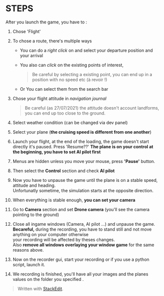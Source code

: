 # STEPS

After you launch the game, you have to :

1. Chose 'Flight'

2. To chose a route, there's multiple ways

   - You can do a *right click* on and select your departure position and your arrival 

   - You also can *click* on the existing points of interest, 

     >Be careful by selecting a existing point, you can end up in a position with no speed etc (à revoir !)

   - Or You can select them from the search bar

3. Chose your flight attitude in *navigation journal*

   >  Be careful (as 27/07/2021) the attitude doesn't account landforms, you can end up too close to the ground.

4. Select weather condition (can be changed via dev panel)

5. Select your plane (**the cruising speed is different from one another**)

6. Launch your flight, at the end of the loading, the game doesn't start directly it's paused. Press 'Resume??' 
   **The plane is on your control at the beginning, you have to set AI pilot first**

7. Menus are hidden unless you move your mouse, press **'Pause'** button.

8. Then select the **Control** section and check **AI pilot**
   
9. Now you have to unpause the game until the plane is on a stable speed, attitude and heading.<br>Unfortunatly sometime, the simulation starts at the opposite direction.

10. When everything is stable enough, **you can set your camera** 

11. Go to **Camera** section and set **Drone camera** (you'll see the camera pointing to the ground)

12. Close all ingame windows (Camera, AI pilot ...) and unpause the game.<br> **Becareful,** during the recording, you have to stand still and not move anything on your computer otherwise <br>your recording will be affected by theses changes.<br>Also **remove all windows overlaying your window game** for the same reasons above. 

13. Now on the recorder gui, start your recording or if you use a python script, launch it.  

14. We recording is finished, you'll have all your images and the planes values on the folder you specified .


> Written with [StackEdit](https://stackedit.io/).
